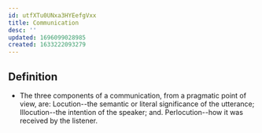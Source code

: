```yaml
---
id: utfXTu0UNxa3HYEefgVxx
title: Communication
desc: ''
updated: 1696099028985
created: 1633222093279
---
```


## Definition

- The three components of a communication, from a pragmatic point of view, are: Locution--the semantic or literal significance of the utterance; Illocution--the intention of the speaker; and. Perlocution--how it was received by the listener.